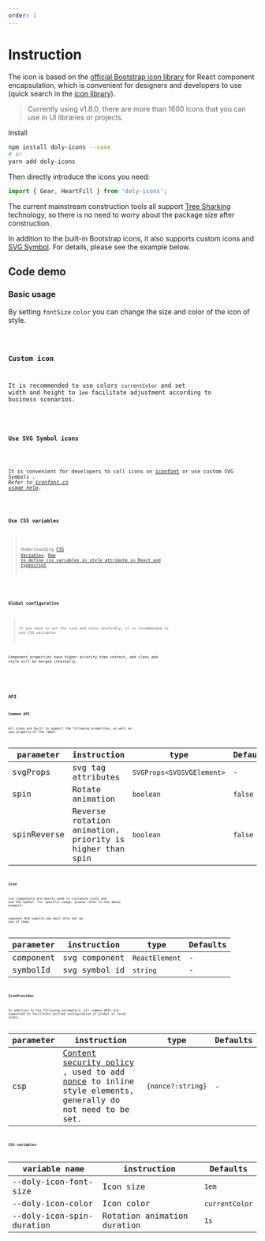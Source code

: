 ```yaml
---
order: 1
---
```


# Instruction

The icon is based on the [official Bootstrap icon library] for React component encapsulation, which is convenient for designers and developers to use (quick search in the [icon library](/en-US/icons)).

> Currently using v1.8.0, there are more than 1600 icons that you can use in UI libraries or projects.

Install

```bash
npm install doly-icons --save
# or
yarn add doly-icons
```

Then directly introduce the icons you need:

```typescript
import { Gear, HeartFill } from 'doly-icons';
```

The current mainstream construction tools all support [Tree Sharking](https://webpack.js.org/guides/tree-shaking/) technology, so there is no need to worry about the package size after construction.

In addition to the built-in Bootstrap icons, it also supports custom icons and [SVG Symbol]. For details, please see the example below.

## Code demo

### Basic usage

By setting `fontSize` `color` you can change the size and color of the icon of style.

<code src='../../src/icon/demos/basic.tsx' />

### Custom icon

It is recommended to use colors `currentColor` and set width and height to `1em` facilitate adjustment according to business scenarios.

<code src='../../src/icon/demos/define.tsx' />

### Use SVG Symbol icons

<!-- 在 [iconfont] 上将图标添加到 `我的项目` ，进入项目，生成在线链接，选择 `Symbol` 。 -->

It is convenient for developers to call icons on [iconfont] or use custom SVG Symbols . _Refer to [iconfont.cn usage help](https://iconfont.cn/help/detail?spm=a313x.7781069.1998910419.15&helptype=code)._

<code src='../../src/icon/demos/svg-symbol.tsx' iframe=100 />

### Use CSS variables

> Understanding [CSS Variables](https://developer.mozilla.org/en-US/docs/Web/CSS/Using_CSS_custom_properties)、[How to define css variables in style attribute in React and typescript](https://stackoverflow.com/questions/52005083/how-to-define-css-variables-in-style-attribute-in-react-and-typescript)

<code src='../../src/icon/demos/css-variable.tsx' />

### Global configuration

> If you need to set the size and color uniformly, it is recommended to use CSS variables

Component properties have higher priority than context, and class and style will be merged internally.

<!-- If a different font size will result in arrhythmia, affecting the presentation effect (under `vertical-align: -0.125em` the influence). -->

<code src='../../src/icon/demos/provider.tsx' />

## API

### Common API

All icons are built to support the following properties, as well as `span` property of the label.

| parameter | instruction | type | Defaults |
| --- | --- | --- | --- |
| svgProps | svg tag attributes | `SVGProps<SVGSVGElement>` | - |
| spin | Rotate animation | `boolean` | `false` |
| spinReverse | Reverse rotation animation, priority is higher than spin | `boolean` | `false` |

### Icon

`Icon` Components are mainly used to customize icons and use SVG Symbol. For specific usage, please refer to the above example.

`component` And `symbolId` you must only set up one of them.

| parameter | instruction   | type           | Defaults |
| --------- | ------------- | -------------- | -------- |
| component | svg component | `ReactElement` | -        |
| symbolId  | svg symbol id | `string`       | -        |

### IconProvider

In addition to the following parameters, all common APIs are supported to facilitate unified configuration of global or local icons.

| parameter | instruction | type | Defaults |
| --- | --- | --- | --- |
| csp | [Content security policy](https://developers.google.com/web/fundamentals/security/csp/) , used to add [nonce](https://developer.mozilla.org/en-US/docs/Web/API/HTMLElement/nonce) to inline style elements, generally do not need to be set. | `{nonce?:string}` | - |

### CSS variables

| variable name             | instruction                 | Defaults       |
| ------------------------- | --------------------------- | -------------- |
| --doly-icon-font-size     | Icon size                   | `1em`          |
| --doly-icon-color         | Icon color                  | `currentColor` |
| --doly-icon-spin-duration | Rotation animation duration | `1s`           |

[official bootstrap icon library]: https://icons.getbootstrap.com/
[iconfont]: https://www.iconfont.cn/
[svg symbol]: https://css-tricks.com/svg-symbol-good-choice-icons/
